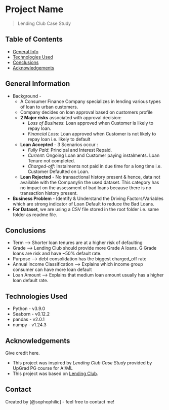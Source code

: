 # Project Name
> Lending Club Case Study


## Table of Contents
* [General Info](#general-information)
* [Technologies Used](#technologies-used)
* [Conclusions](#conclusions)
* [Acknowledgements](#acknowledgements)

<!-- You can include any other section that is pertinent to your problem -->

## General Information
- Background - 
  - A Consumer Finance Company specializes in lending various types of loan to urban customers. 
  - Company decides on loan approval based on customers profile 
  - __2 Major risks__ associated with approval decision:
    - *Loss of Business*: Loan approved when Customer is likely to repay loan. 
    - *Financial Loss*: Loan approved when Customer is not likely to repay loan i.e. likely to default 
  - __Loan Accepted__ - 3 Scenarios occur :
    - *Fully Paid*: Principal and Interest Repaid. 
    - *Current*: Ongoing Loan and Customer paying instalments. Loan Tenure not completed.
    - *Charged-off*: Instalments not paid in due time for a long time i.e. Customer Defaulted on Loan. 
  - __Loan Rejected__ - No transactional history present & hence, data not available with the Company/in the used dataset. This category has no impact on the assessment of bad loans because there is no transaction history present.
- __Business Problem__ - Identify & Understand the Driving Factors/Variables which are strong indicator of Loan Default to reduce the Bad Loans.
- __For Dataset__, we are using a CSV file stored in the root folder i.e. same folder as readme file.

<!-- You don't have to answer all the questions - just the ones relevant to your project. -->

## Conclusions
- Term –> Shorter loan tenures are at a higher risk of defaulting
- Grade –> Lending Club should provide more Grade A loans. G Grade loans are risk and have ~50% default rate.
- Purpose –> debt consolidation has the biggest charged_off rate
- Annual Income Classification –> Explains which income group consumer can have more loan default
- Loan Amount –> Explains that medium loan amount usually has a higher loan default rate.

<!-- You don't have to answer all the questions - just the ones relevant to your project. -->


## Technologies Used
- Python - v3.9.0
- Seaborn - v0.12.2
- pandas - v2.0.1
- numpy - v1.24.3

<!-- As the libraries versions keep on changing, it is recommended to mention the version of library used in this project -->

## Acknowledgements
Give credit here.
- This project was inspired by *Lending Club Case Study* provided by UpGrad PG course for AI/ML
- This project was based on [Lending Club](https://www.lendingclub.com/).


## Contact
Created by [@sophophilic] - feel free to contact me!


<!-- Optional -->
<!-- ## License -->
<!-- This project is open source and available under the [... License](). -->

<!-- You don't have to include all sections - just the one's relevant to your project -->